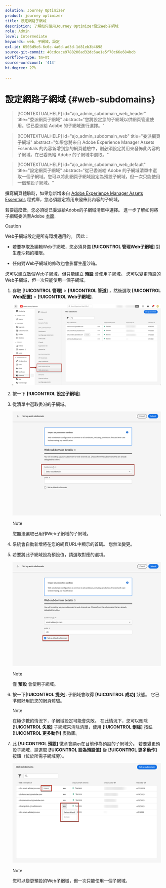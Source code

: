 ```yaml
---
solution: Journey Optimizer
product: journey optimizer
title: 設定網路子網域
description: 了解如何使用Journey Optimizer設定Web子網域
role: Admin
level: Intermediate
keywords: web，子網域，設定
exl-id: 6503d9e6-6c6c-4a6d-ad3d-1d81eb3b4698
source-git-commit: 40cdcace9788206ad32dc6ae1e5f70c66e684bcb
workflow-type: tm+mt
source-wordcount: '413'
ht-degree: 27%

---
```


# 設定網路子網域 {#web-subdomains}

>[!CONTEXTUALHELP]
>id="ajo_admin_subdomain_web_header"
>title="委派網頁子網域"
>abstract="您將設定您的子網域以供網頁管道使用。從已委派給 Adobe 的子網域進行選擇。"

>[!CONTEXTUALHELP]
>id="ajo_admin_subdomain_web"
>title="委派網頁子網域"
>abstract="如果您將來自 Adobe Experience Manager Assets Essentials 的內容新增到您的網頁體驗中，則必須設定將用來發佈此內容的子網域。在已委派給 Adobe 的子網域中選取。"

>[!CONTEXTUALHELP]
>id="ajo_admin_subdomain_web_default"
>title="設定網頁子網域"
>abstract="從已委派給 Adobe 的子網域清單中選取一個子網域。您可以將此網頁子網域設定為預設子網域，但一次只能使用一個預設子網域。"

撰寫網頁體驗時，如果您新增來自 [Adobe Experience Manager Assets Essentials](../email/assets-essentials.md) 程式庫，您必須設定將用來發佈此內容的子網域。

若要這麼做，您必須從已委派給Adobe的子網域清單中選擇。 進一步了解如何將子網域委派至Adobe [本節](../configuration/delegate-subdomain.md).

>[!CAUTION]
>
>Web子網域設定是所有環境通用的。 因此：
>
>* 若要存取及編輯Web子網域，您必須具備 **[!UICONTROL 管理Web子網域]** 對生產沙箱的權限。
>
> * 任何對Web子網域的修改也會影響生產沙箱。


您可以建立數個Web子網域，但只能建立 **預設** 會使用子網域。 您可以變更預設的Web子網域，但一次只能使用一個子網域。

1. 存取 **[!UICONTROL 管理]** > **[!UICONTROL 管道]** ，然後選取 **[!UICONTROL Web配置]** > **[!UICONTROL Web子網域]**.

   ![](assets/web-access-subdomains.png)

1. 按一下 **[!UICONTROL 設定子網域]**.

1. 從清單中選取委派的子網域。

   ![](assets/web-subdomain-details.png)

   >[!NOTE]
   >
   >您無法選取已用作Web子網域的子網域。

1. 系統會自動新增將在您的網頁URL中顯示的首碼。 您無法變更。

1. 若要將此子網域設為預設值，請選取對應的選項。

   ![](assets/web-subdomain-details-default.png)

   >[!NOTE]
   >
   >僅 **預設** 會使用子網域。

1. 按一下&#x200B;**[!UICONTROL 提交]**. 子網域會取得 **[!UICONTROL 成功]** 狀態。 它已準備好用於您的網頁體驗。

   >[!NOTE]
   >
   >在極少數的情況下，子網域設定可能會失敗。 在此情況下，您可以刪除 **[!UICONTROL 失敗]** 子網域來清除清單，使用 **[!UICONTROL 刪除]** 按鈕 **[!UICONTROL 更多動作]** 表徵圖。

1. 此 **[!UICONTROL 預設]** 徽章會顯示在目前作為預設的子網域旁。 若要變更預設子網域，請選取 **[!UICONTROL 設為預設值]** 從 **[!UICONTROL 更多動作]** 按鈕（位於所需子網域旁）。

   ![](assets/web-subdomain-default.png)

   >[!NOTE]
   >
   >您可以變更預設的Web子網域，但一次只能使用一個子網域。

   <!--Only a subdomain with the **[!UICONTROL Success]** status can be set as default.

    You cannot delete a subdomain with the **[!UICONTROL Processing]** status.-->
